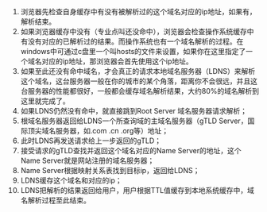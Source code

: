 1. 浏览器先检查自身缓存中有没有被解析过的这个域名对应的ip地址，如果有，解析结束。
2. 如果浏览器缓存中没有（专业点叫还没命中），浏览器会检查操作系统缓存中有没有对应的已解析过的结果。而操作系统也有一个域名解析的过程。在windows中可通过c盘里一个叫hosts的文件来设置，如果你在这里指定了一个域名对应的ip地址，那浏览器会首先使用这个ip地址。
3. 如果至此还没有命中域名，才会真正的请求本地域名服务器（LDNS）来解析这个域名，这台服务器一般在你的城市的某个角落，距离你不会很远，并且这台服务器的性能都很好，一般都会缓存域名解析结果，大约80%的域名解析到这里就完成了。
4. 如果LDNS仍然没有命中，就直接跳到Root Server 域名服务器请求解析；
5. 根域名服务器返回给LDNS一个所查询域的主域名服务器（gTLD Server，国际顶尖域名服务器，如.com .cn .org等）地址；
6. 此时LDNS再发送请求给上一步返回的gTLD；
7. 接受请求的gTLD查找并返回这个域名对应的Name Server的地址，这个Name Server就是网站注册的域名服务器；
8. Name Server根据映射关系表找到目标ip，返回给LDNS；
9. LDNS缓存这个域名和对应的ip；
10. LDNS把解析的结果返回给用户，用户根据TTL值缓存到本地系统缓存中，域名解析过程至此结束。

